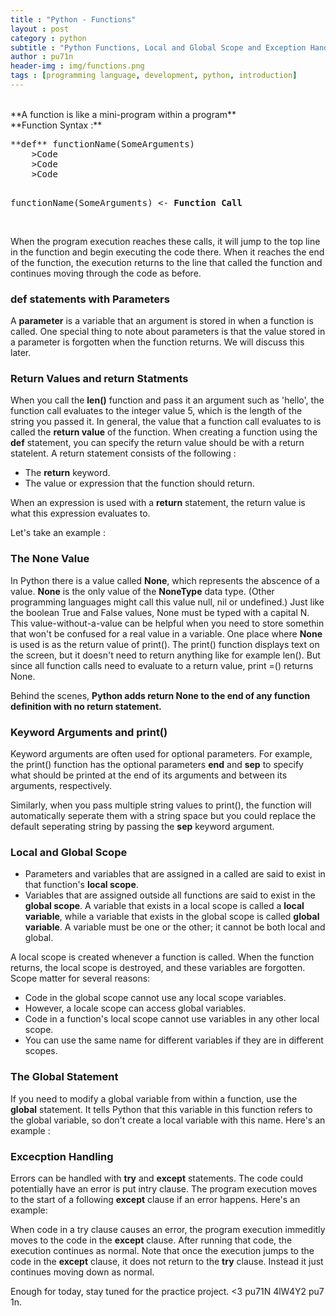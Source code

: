 ```yaml
---
title : "Python - Functions"
layout : post
category : python 
subtitle : "Python Functions, Local and Global Scope and Exception Handling"
author : pu71n
header-img : img/functions.png
tags : [programming language, development, python, introduction]
---
```

<br>
**A function is like a mini-program within a program**
<br>
**Function Syntax :**
<pre>
**def** functionName(SomeArguments)
	>Code 
	>Code
	>Code

functionName(SomeArguments)  <- **Function Call**
</pre>
<br>
When the program execution reaches these calls, it will jump to the top line in the function and begin executing the code there. When it reaches the end of the function, the execution returns to the line that called the function and continues moving through the code as before.


### def statements with Parameters

A **parameter** is a variable that an argument is stored in when a function is called. 
One special thing to note about parameters is that the value stored in a parameter is forgotten when the function returns. We will discuss this later. 

### Return Values and return Statments 
When you call the **len()** function and pass it an argument such as 'hello', the function call evaluates to the integer value 5, which is the length of the string you passed it. In general, the value that a function call evaluates to is called the **return value** of the function.
When creating a function using the **def** statement, you can specify the return value should be with a return statelent. A return statement consists of the following : 
* The **return** keyword. 
* The value or expression that the function should return. 

When an expression is used with a **return** statement, the return value is what this expression evaluates to. 

Let's take an example : 
<script src="https://gist.github.com/pu71n/9fbe5f15931e56ac819760d371f9e8aa.js"></script>

### The **None** Value 
In Python there is a value called **None**, which represents the abscence of a value. **None** is the only value of the **NoneType** data type. (Other programming languages might call this value null, nil or undefined.) Just like the boolean True and False values, None must be typed with a capital N. 
This value-without-a-value can be helpful when you need to store somethin that won't be confused for a real value in a variable. One place where **None** is used is as the return value of print(). The print() function displays text on the screen, but it doesn't need to return anything like for example len(). But since all function calls need to evaluate to a return value, print =() returns None.
<br> 
<script src="https://gist.github.com/pu71n/3ad89ef8f0fccdf25c9cd26e1e0ee98c.js"></script>
Behind the scenes, **Python adds return None to the end of any function definition with no return statement.** 

### Keyword Arguments and print()

Keyword arguments are often used for optional parameters. For example, the print() function has the optional parameters **end** and **sep** to specify what should be printed at the end of its arguments and between its arguments, respectively.

<script src="https://gist.github.com/pu71n/82caba62982857e316e22d251d76cd33.js"></script>

Similarly, when you pass multiple string values to print(), the function will automatically seperate them with a string space but you could replace the default seperating string by passing the **sep** keyword argument. 
<br>
<script src="https://gist.github.com/pu71n/afa307bda73b4b5c825b45a72f27a94a.js"></script>

### Local and Global Scope

* Parameters and variables that are assigned in a called are said to exist in that function's **local scope**.
* Variables that are assigned outside all functions are said to exist in the **global scope**. A variable that exists in a local scope is called a **local variable**, while a variable that exists in the global scope is called **global variable**. A variable must be one or the other; it cannot be both local and global. 

A local scope is created whenever a function is called. When the function returns, the local scope is destroyed, and these variables are forgotten. 
Scope matter for several reasons: 
* Code in the global scope cannot use any local scope variables. 
* However, a locale scope can access global variables.
* Code in a function's local scope cannot use variables in any other local scope. 
* You can use the same name for different variables if they are in different scopes.

### The Global Statement 
If you need to modify a global variable from within a function, use the **global** statement. It tells Python that this variable in this function refers to the global variable, so don't create a local variable with this name.
Here's an example :
<br> 
<script src="https://gist.github.com/pu71n/b8d70462dd488971aed1c9c37fb27107.js"></script>

### Excecption Handling

Errors can be handled with **try** and **except** statements. The code could potentially have an error is put intry clause. The program execution moves to the start of a following **except** clause if an error happens. 
Here's an example: 
<br>	
<script src="https://gist.github.com/pu71n/4751d420d6adc95c5677783dee5250f7.js"></script>

When code in a try clause causes an error, the program execution immeditly moves to the code in the **except** clause. After running that code, the execution continues as normal. 
Note that once the execution jumps to the code in the **except** clause, it does not return to the **try** clause. Instead it just continues moving down as normal. 

Enough for today, stay tuned for the practice project. <3
pu71N  4lW4Y2 pu7 1n.
